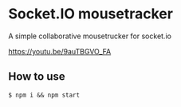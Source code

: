 # Socket.IO mousetracker

A simple collaborative mousetrucker for socket.io

https://youtu.be/9auTBGVO_FA

## How to use

```
$ npm i && npm start
```
